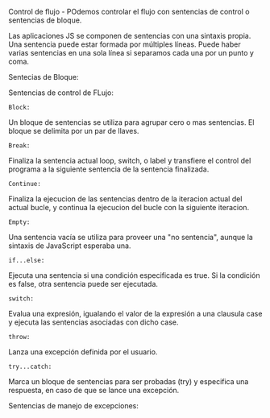 Control de flujo - POdemos controlar el flujo con sentencias de control o sentencias de bloque. 

Las aplicaciones JS se componen de sentencias con una sintaxis propia. Una sentencia puede estar formada por múltiples líneas. Puede haber varias sentencias en una sola línea si separamos cada una  por un punto y coma.

Sentecias de Bloque:

Sentencias de control de FLujo:

    Block:
Un bloque de sentencias se utiliza para agrupar cero o mas sentencias. El bloque se delimita por un par de llaves.

    Break:
Finaliza la sentencia actual loop, switch, o label y transfiere el control del programa a la siguiente sentencia de la sentencia finalizada.

    Continue:
Finaliza la ejecucion de las sentencias dentro de la iteracion actual del actual bucle,  y continua la ejecucion del bucle con la siguiente iteracion.

    Empty:
Una sentencia vacía se utiliza para proveer una "no sentencia", aunque la sintaxis de JavaScript esperaba una.

    if...else:
Ejecuta una sentencia si una condición especificada es true. Si la condición es false, otra sentencia puede ser ejecutada.

    switch:
Evalua una expresión, igualando el valor de la expresión a una clausula case y ejecuta las sentencias asociadas con dicho case.

    throw:
Lanza una excepción definida por el usuario.

    try...catch:
Marca un bloque de sentencias para ser probadas (try) y especifica una respuesta, en caso de que se lance una excepción.


Sentencias de manejo de excepciones: